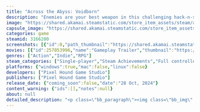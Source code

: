 ```yaml
---
title: "Across the Abyss: Voidborn"
description: "Enemies are your best weapon in this challenging hack-n-slash survivor! Slash and throw probes at bio-engineered foes, while meeting quirky characters and wielding elemental powers against an evil galactic mega corp. Get stronger, go further, and conquer the chaos in this short adventure!"
image: "https://shared.akamai.steamstatic.com/store_item_assets/steam/apps/3166200/header.jpg?t=1730137240"
capsule_image: "https://shared.akamai.steamstatic.com/store_item_assets/steam/apps/3166200/9df0193576a11315612aca3cdac35e4a33737712/capsule_231x87.jpg?t=1730137240"
categories: game
steamid: 3166200
screenshots: [{"id":0,"path_thumbnail":"https://shared.akamai.steamstatic.com/store_item_assets/steam/apps/3166200/ss_863bf7575a561d9ebe1feeeb0073cac2bd623780.600x338.jpg?t=1730137240","path_full":"https://shared.akamai.steamstatic.com/store_item_assets/steam/apps/3166200/ss_863bf7575a561d9ebe1feeeb0073cac2bd623780.1920x1080.jpg?t=1730137240"},{"id":1,"path_thumbnail":"https://shared.akamai.steamstatic.com/store_item_assets/steam/apps/3166200/ss_779506f54b105bf3ed47ee268b9285059244ac9c.600x338.jpg?t=1730137240","path_full":"https://shared.akamai.steamstatic.com/store_item_assets/steam/apps/3166200/ss_779506f54b105bf3ed47ee268b9285059244ac9c.1920x1080.jpg?t=1730137240"},{"id":2,"path_thumbnail":"https://shared.akamai.steamstatic.com/store_item_assets/steam/apps/3166200/ss_87a8311d71fa03fbeef05eb4da4352476f1c1490.600x338.jpg?t=1730137240","path_full":"https://shared.akamai.steamstatic.com/store_item_assets/steam/apps/3166200/ss_87a8311d71fa03fbeef05eb4da4352476f1c1490.1920x1080.jpg?t=1730137240"},{"id":3,"path_thumbnail":"https://shared.akamai.steamstatic.com/store_item_assets/steam/apps/3166200/ss_8f4939c4e58aafd5d35119fbf975ea75c5814ddf.600x338.jpg?t=1730137240","path_full":"https://shared.akamai.steamstatic.com/store_item_assets/steam/apps/3166200/ss_8f4939c4e58aafd5d35119fbf975ea75c5814ddf.1920x1080.jpg?t=1730137240"},{"id":4,"path_thumbnail":"https://shared.akamai.steamstatic.com/store_item_assets/steam/apps/3166200/ss_cd6bfa81b645937299c676e9eea4c4123e380131.600x338.jpg?t=1730137240","path_full":"https://shared.akamai.steamstatic.com/store_item_assets/steam/apps/3166200/ss_cd6bfa81b645937299c676e9eea4c4123e380131.1920x1080.jpg?t=1730137240"},{"id":5,"path_thumbnail":"https://shared.akamai.steamstatic.com/store_item_assets/steam/apps/3166200/ss_da706d9010f1571d29f5a047dc99f09dc3244fd0.600x338.jpg?t=1730137240","path_full":"https://shared.akamai.steamstatic.com/store_item_assets/steam/apps/3166200/ss_da706d9010f1571d29f5a047dc99f09dc3244fd0.1920x1080.jpg?t=1730137240"}]
movies: [{"id":257053996,"name":"Gameplay Trailer","thumbnail":"https://shared.akamai.steamstatic.com/store_item_assets/steam/apps/257053996/movie.293x165.jpg?t=1726028297","webm":{"480":"http://video.akamai.steamstatic.com/store_trailers/257053996/movie480_vp9.webm?t=1726028297","max":"http://video.akamai.steamstatic.com/store_trailers/257053996/movie_max_vp9.webm?t=1726028297"},"mp4":{"480":"http://video.akamai.steamstatic.com/store_trailers/257053996/movie480.mp4?t=1726028297","max":"http://video.akamai.steamstatic.com/store_trailers/257053996/movie_max.mp4?t=1726028297"},"highlight":true}]
genres: ["Action","Indie","RPG"]
steam_categories: ["Single-player","Steam Achievements","Full controller support","Steam Cloud","Family Sharing"]
platforms: {"windows":true,"mac":false,"linux":false}
developers: ["Pixel Hound Game Studio"]
publishers: ["Pixel Hound Game Studio"]
release_date: {"coming_soon":false,"date":"28 Oct, 2024"}
content_warning: {"ids":[],"notes":null}
about: null
detailed_description: "<p class=\"bb_paragraph\"><img class=\"bb_img\" src=\"https://shared.akamai.steamstatic.com/store_item_assets/steam/apps/3166200/extras/Header_-_Explosive_Combat.png?t=1730137240\" /><img class=\"bb_img\" src=\"https://shared.akamai.steamstatic.com/store_item_assets/steam/apps/3166200/extras/Enemy_as_weapon_GIF_optimized.gif?t=1730137240\" />In In this 2D pixel art hack-n-slash, your enemies aren't just obstacles—they're your weapons! Toss explosive foes into the fray to create chaotic chain reactions and take out multiple enemies at once. </p><p class=\"bb_paragraph\"></p><p class=\"bb_paragraph\"><img class=\"bb_img\" src=\"https://shared.akamai.steamstatic.com/store_item_assets/steam/apps/3166200/extras/Header_-_Power_up___Progress.png?t=1730137240\" /><img class=\"bb_img\" src=\"https://shared.akamai.steamstatic.com/store_item_assets/steam/apps/3166200/extras/Upgrade_GIF.gif?t=1730137240\" />The further you go, the stronger you get! Collect power-ups and upgrades to enhance your character's abilities, giving you a better shot at reaching new levels of chaos. How far can you push your luck?</p><p class=\"bb_paragraph\"></p><p class=\"bb_paragraph\"><img class=\"bb_img\" src=\"https://shared.akamai.steamstatic.com/store_item_assets/steam/apps/3166200/extras/Header_-_Bosses_with_a_Twist.png?t=1730137240\" /><img class=\"bb_img\" src=\"https://shared.akamai.steamstatic.com/store_item_assets/steam/apps/3166200/extras/Boss_GIF.gif?t=1730137240\" />Test your skills against a series of entertaining and funny bosses. Each boss provides a unique challenge, designed to push your abilities while keeping the action light-hearted and fun.</p><p class=\"bb_paragraph\"></p><p class=\"bb_paragraph\"><img class=\"bb_img\" src=\"https://shared.akamai.steamstatic.com/store_item_assets/steam/apps/3166200/extras/Header_-_Quirky_Characters.png?t=1730137240\" /><img class=\"bb_img\" src=\"https://shared.akamai.steamstatic.com/store_item_assets/steam/apps/3166200/extras/Dialogue_GIF.gif?t=1730137240\" />Encounter a cast of eccentric characters, each with their own unique personalities. Whether they’re helping or hindering you, these characters add a dash of humor and unpredictability to your journey.</p><p class=\"bb_paragraph\"></p><p class=\"bb_paragraph\"><img class=\"bb_img\" src=\"https://shared.akamai.steamstatic.com/store_item_assets/steam/apps/3166200/extras/Header_-_Laugh_out_loud.png?t=1730137240\" />With its comical twist on traditional action games, this game doesn’t take itself too seriously. Expect plenty of laughs as you navigate through its explosive, unpredictable world.</p>"
---
```



